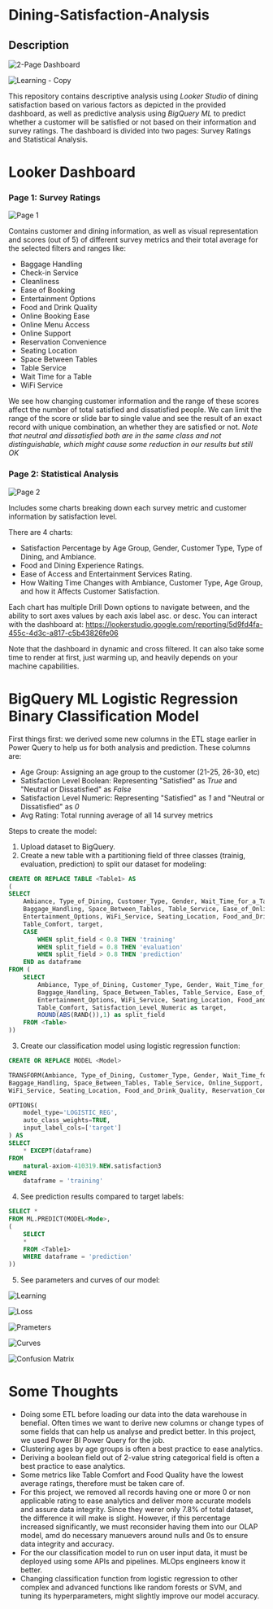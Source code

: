 # Dining-Satisfaction-Analysis

## Description
![2-Page Dashboard](https://github.com/Ibrahim-Izz/Dining-Satisfaction-Analysis/assets/104682497/cc1aaf6b-cb45-4faf-bc9e-883191863bc3)

![Learning - Copy](https://github.com/Ibrahim-Izz/Dining-Satisfaction-Analysis/assets/104682497/496be947-9911-441a-91a0-04dbe5ca709f)

This repository contains descriptive analysis using *Looker Studio* of dining satisfaction based on various factors as depicted in the provided dashboard, as well as predictive analysis using *BigQuery ML* to predict whether a customer will be satisfied or not based on their information and survey ratings. The dashboard is divided into two pages: Survey Ratings and Statistical Analysis.



# Looker Dashboard
### Page 1: Survey Ratings
![Page 1](https://github.com/Ibrahim-Izz/Dining-Satisfaction-Analysis/assets/104682497/5473cf65-41f8-4baf-8d3f-ea79992c23f7)

Contains customer and dining information, as well as visual representation and scores (out of 5) of different survey metrics and their total average for the selected filters and ranges like:

* Baggage Handling
* Check-in Service
* Cleanliness
* Ease of Booking
* Entertainment Options
* Food and Drink Quality
* Online Booking Ease
* Online Menu Access
* Online Support
* Reservation Convenience
* Seating Location
* Space Between Tables
* Table Service
* Wait Time for a Table
* WiFi Service

We see how changing customer information and the range of these scores affect the number of total satisfied and dissatisfied people.
We can limit the range of the score or slide bar to single value and see the result of an exact record with unique combination, an whether they are satisfied or not.
*Note that neutral and dissatisfied both are in the same class and not distinguishable, which might cause some reduction in our results but still OK*

### Page 2: Statistical Analysis
![Page 2](https://github.com/Ibrahim-Izz/Dining-Satisfaction-Analysis/assets/104682497/55e0ca61-2a21-4700-8ba5-b51fa964c654)

Includes some charts breaking down each survey metric and customer information by satisfaction level.

There are 4 charts:

* Satisfaction Percentage by Age Group, Gender, Customer Type, Type of Dining, and Ambiance.
* Food and Dining Experience Ratings.
* Ease of Access and Entertainment Services Rating.
* How Waiting Time Changes with Ambiance, Customer Type, Age Group, and how it Affects Customer Satisfaction.

Each chart has multiple Drill Down options to navigate between, and the ability to sort axes values by each axis label asc. or desc.
You can interact with the dashboard at: https://lookerstudio.google.com/reporting/5d9fd4fa-455c-4d3c-a817-c5b43826fe06

Note that the dashboard in dynamic and cross filtered. It can also take some time to render at first, just warming up, and heavily depends on your machine capabilities.




# BigQuery ML Logistic Regression Binary Classification Model
First things first: we derived some new columns in the ETL stage earlier in Power Query to help us for both analysis and prediction. These columns are:
* Age Group: Assigning an age group to the customer (21-25, 26-30, etc)
* Satisfaction Level Boolean: Representing "Satisfied" as *True* and "Neutral or Dissatisfied" as *False*
* Satisfaction Level Numeric: Representing "Satisfied" as *1* and "Neutral or Dissatisfied" as *0*
* Avg Rating: Total running average of all 14 survey metrics

Steps to create the model:
1. Upload dataset to BigQuery.
2. Create a new table with a partitioning field of three classes (trainig, evaluation, prediction) to split our dataset for modeling:

```sql
CREATE OR REPLACE TABLE <Table1> AS
(
SELECT 
    Ambiance, Type_of_Dining, Customer_Type, Gender, Wait_Time_for_a_Table, Online_Menu_Access, Cleanliness,
    Baggage_Handling, Space_Between_Tables, Table_Service, Ease_of_Online_Booking, Online_Support,
    Entertainment_Options, WiFi_Service, Seating_Location, Food_and_Drink_Quality, Reservation_Convenience,
    Table_Comfort, target,
    CASE
        WHEN split_field < 0.8 THEN 'training'
        WHEN split_field = 0.8 THEN 'evaluation'
        WHEN split_field > 0.8 THEN 'prediction'
    END as dataframe
FROM (
    SELECT 
        Ambiance, Type_of_Dining, Customer_Type, Gender, Wait_Time_for_a_Table, Online_Menu_Access, Cleanliness,
        Baggage_Handling, Space_Between_Tables, Table_Service, Ease_of_Online_Booking, Online_Support,
        Entertainment_Options, WiFi_Service, Seating_Location, Food_and_Drink_Quality, Reservation_Convenience,
        Table_Comfort, Satisfaction_Level_Numeric as target,
        ROUND(ABS(RAND()),1) as split_field
    FROM <Table>
))
```
3. Create our classification model using logistic regression function:

```sql
CREATE OR REPLACE MODEL <Model>

TRANSFORM(Ambiance, Type_of_Dining, Customer_Type, Gender, Wait_Time_for_a_Table, Online_Menu_Access, Cleanliness,
Baggage_Handling, Space_Between_Tables, Table_Service, Online_Support, Ease_of_Online_Booking, Entertainment_Options,
WiFi_Service, Seating_Location, Food_and_Drink_Quality, Reservation_Convenience, Table_Comfort, target)

OPTIONS(
    model_type='LOGISTIC_REG',
    auto_class_weights=TRUE,
    input_label_cols=['target']
) AS
SELECT 
    * EXCEPT(dataframe)
FROM 
    natural-axiom-410319.NEW.satisfaction3
WHERE 
    dataframe = 'training'
```
4. See prediction results compared to target labels:

```sql
SELECT *
FROM ML.PREDICT(MODEL<Mode>,
(
    SELECT 
    *
    FROM <Table1>
    WHERE dataframe = 'prediction'
))
```

5. See parameters and curves of our model:

![Learning](https://github.com/Ibrahim-Izz/Dining-Satisfaction-Analysis/assets/104682497/73ddf31b-8154-4055-b21e-029cc3066259)

![Loss](https://github.com/Ibrahim-Izz/Dining-Satisfaction-Analysis/assets/104682497/c4c786e2-2fe7-420e-97f0-e35b6df22661)

![Prameters](https://github.com/Ibrahim-Izz/Dining-Satisfaction-Analysis/assets/104682497/a634c4bf-fad6-46b2-b076-0bc7a7c2814b)

![Curves](https://github.com/Ibrahim-Izz/Dining-Satisfaction-Analysis/assets/104682497/62cffde3-8d9a-4fb7-a8f6-87157f185d7d)

![Confusion Matrix](https://github.com/Ibrahim-Izz/Dining-Satisfaction-Analysis/assets/104682497/abd50af7-1efa-4000-af4b-0a4502af95d1)



# Some Thoughts
* Doing some ETL before loading our data into the data warehouse in benefial. Often times we want to derive new columns or change types of some fields that can help us analyse and predict better. In this project, we used Power BI Power Query for the job.
* Clustering ages by age groups is often a best practice to ease analytics.
* Deriving a boolean field out of 2-value string categorical field is often a best practice to ease analytics.
* Some metrics like Table Comfort and Food Quality have the lowest average ratings, therefore must be taken care of.
* For this project, we removed all records having one or more 0 or non applicable rating to ease analytics and deliver more accurate models and assure data integrity. Since they werer only 7.8% of total dataset, the difference it will make is slight. However, if this percentage increased significantly, we must reconsider having them into our OLAP model, amd do necessary manuevers around nulls and 0s to ensure data integrity and accuracy.
* For the our classification model to run on user input data, it must be deployed using some APIs and pipelines. MLOps engineers know it better.
* Changing classification function from logistic regression to other complex and advanced functions like random forests or SVM, and tuning its hyperparameters, might slightly improve our model accuracy.









